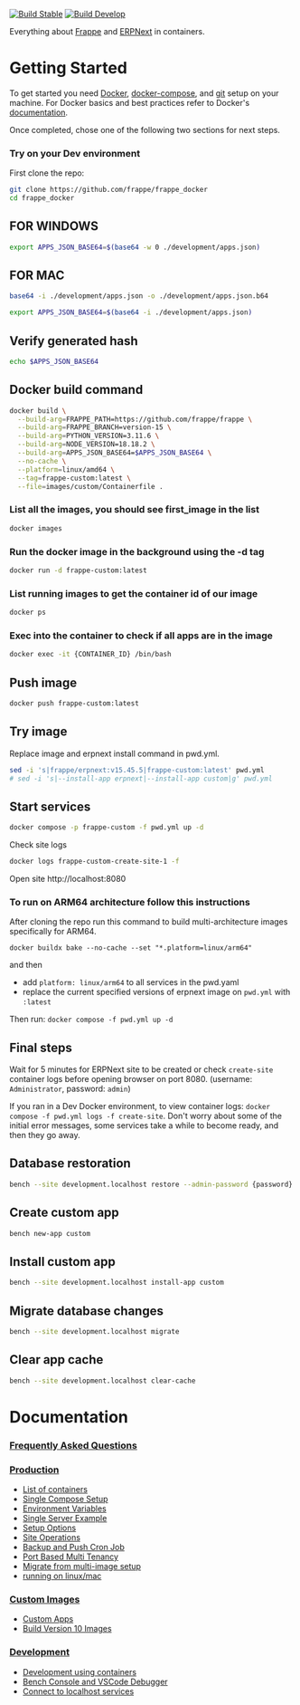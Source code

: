 [![Build Stable](https://github.com/frappe/frappe_docker/actions/workflows/build_stable.yml/badge.svg)](https://github.com/frappe/frappe_docker/actions/workflows/build_stable.yml)
[![Build Develop](https://github.com/frappe/frappe_docker/actions/workflows/build_develop.yml/badge.svg)](https://github.com/frappe/frappe_docker/actions/workflows/build_develop.yml)

Everything about [Frappe](https://github.com/frappe/frappe) and [ERPNext](https://github.com/frappe/erpnext) in containers.

# Getting Started

To get started you need [Docker](https://docs.docker.com/get-docker/), [docker-compose](https://docs.docker.com/compose/), and [git](https://docs.github.com/en/get-started/getting-started-with-git/set-up-git) setup on your machine. For Docker basics and best practices refer to Docker's [documentation](http://docs.docker.com).

Once completed, chose one of the following two sections for next steps.

### Try on your Dev environment

First clone the repo:

```sh
git clone https://github.com/frappe/frappe_docker
cd frappe_docker
```

## FOR WINDOWS

```sh
export APPS_JSON_BASE64=$(base64 -w 0 ./development/apps.json)
```

## FOR MAC

```sh
base64 -i ./development/apps.json -o ./development/apps.json.b64

export APPS_JSON_BASE64=$(base64 -i ./development/apps.json)
```


## Verify generated hash

```sh
echo $APPS_JSON_BASE64
```

## Docker build command

```sh
docker build \
  --build-arg=FRAPPE_PATH=https://github.com/frappe/frappe \
  --build-arg=FRAPPE_BRANCH=version-15 \
  --build-arg=PYTHON_VERSION=3.11.6 \
  --build-arg=NODE_VERSION=18.18.2 \
  --build-arg=APPS_JSON_BASE64=$APPS_JSON_BASE64 \
  --no-cache \
  --platform=linux/amd64 \
  --tag=frappe-custom:latest \
  --file=images/custom/Containerfile .
```


### List all the images, you should see first_image in the list
```sh
docker images
```

### Run the docker image in the background using the -d tag
```sh
docker run -d frappe-custom:latest
```

### List running images to get the container id of our image
```sh
docker ps
```

### Exec into the container to check if all apps are in the image
```sh
docker exec -it {CONTAINER_ID} /bin/bash
```

## Push image
```sh
docker push frappe-custom:latest
```

## Try image

Replace image and erpnext install command in pwd.yml.

```sh
sed -i 's|frappe/erpnext:v15.45.5|frappe-custom:latest' pwd.yml
# sed -i 's|--install-app erpnext|--install-app custom|g' pwd.yml
```

## Start services

```sh
docker compose -p frappe-custom -f pwd.yml up -d
```

Check site logs

```sh
docker logs frappe-custom-create-site-1 -f
```

Open site http://localhost:8080


### To run on ARM64 architecture follow this instructions

After cloning the repo run this command to build multi-architecture images specifically for ARM64.

`docker buildx bake --no-cache --set "*.platform=linux/arm64"`

and then

- add `platform: linux/arm64` to all services in the pwd.yaml
- replace the current specified versions of erpnext image on `pwd.yml` with `:latest`

Then run: `docker compose -f pwd.yml up -d`

## Final steps

Wait for 5 minutes for ERPNext site to be created or check `create-site` container logs before opening browser on port 8080. (username: `Administrator`, password: `admin`)

If you ran in a Dev Docker environment, to view container logs: `docker compose -f pwd.yml logs -f create-site`. Don't worry about some of the initial error messages, some services take a while to become ready, and then they go away.

## Database restoration

```sh
bench --site development.localhost restore --admin-password {password} frontend-database.sql.gz
```

## Create custom app

```sh
bench new-app custom
```

## Install custom app
```sh
bench --site development.localhost install-app custom
```

## Migrate database changes
```sh
bench --site development.localhost migrate
```

## Clear app cache
```sh
bench --site development.localhost clear-cache
```

# Documentation

### [Frequently Asked Questions](https://github.com/frappe/frappe_docker/wiki/Frequently-Asked-Questions)

### [Production](#production)

- [List of containers](docs/list-of-containers.md)
- [Single Compose Setup](docs/single-compose-setup.md)
- [Environment Variables](docs/environment-variables.md)
- [Single Server Example](docs/single-server-example.md)
- [Setup Options](docs/setup-options.md)
- [Site Operations](docs/site-operations.md)
- [Backup and Push Cron Job](docs/backup-and-push-cronjob.md)
- [Port Based Multi Tenancy](docs/port-based-multi-tenancy.md)
- [Migrate from multi-image setup](docs/migrate-from-multi-image-setup.md)
- [running on linux/mac](docs/setup_for_linux_mac.md)

### [Custom Images](#custom-images)

- [Custom Apps](docs/custom-apps.md)
- [Build Version 10 Images](docs/build-version-10-images.md)

### [Development](#development)

- [Development using containers](docs/development.md)
- [Bench Console and VSCode Debugger](docs/bench-console-and-vscode-debugger.md)
- [Connect to localhost services](docs/connect-to-localhost-services-from-containers-for-local-app-development.md)

